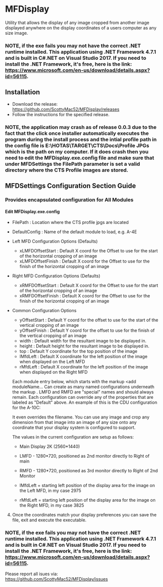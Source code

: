 # MFDisplay

Utility that allows the display of any image cropped from another image displayed anywhere on the display coordinates of a users computer as any size image.

  ### NOTE, if the exe fails you may not have the correct .NET runtime installed. This application using .NET Framework 4.7.1 and is built in C#.NET on Visual Studio 2017. If you need to install the .NET Framework, it's free, here is the link: https://www.microsoft.com/en-us/download/details.aspx?id=56115.   

## Installation
 - Download the release: https://github.com/ScottyMac52/MFDisplay/releases
 - Follow the instructions for the specified release.
 ### NOTE, the application may crash as of release 0.0.3 due to the fact that the click once installer automatically executes the program during the install process and the intial profile path in the config file is E:\HOTAS\TARGET\CTS\Docs\Profile JPGs which is the path on my computer. If it does crash then you need to edit the MFDisplay.exe.config file and make sure that under MFDSettings the FilePath parameter is set a valid directory where the CTS Profile images are stored.

 ## MFDSettings Configuration Section Guide
  ### Provides encapsulated configuration for All Modules
  #### Edit MFDisplay.exe.config 
  - FilePath : Location where the CTS profile jpgs are located 
  - DefaultConfig : Name of the default module to load, e.g. A-4E
  - Left MFD Configuration Options (Defaults)
    - xLMFDOffsetStart : Default X coord for the Offset to use for the start of the horizontal cropping of an image
    - xLMFDOffsetFinish : Default X coord for the Offset to use for the finish of the horizontal cropping of an image
  - Right MFD Configuration Options (Defaults)
    - xRMFDOffsetStart : Default X coord for the Offset to use for the start of the horizontal cropping of an image
    - xRMFDOffsetFinish : Default X coord for the Offset to use for the finish of the horizontal cropping of an image
  - Common Configuration Options
    - yOffsetStart : Default Y coord for the offset to use for the start of the vertical cropping of an image
    - yOffsetFinish : Default Y coord for the offset to use for the finish of the vertical cropping of an image
    - width : Default width for the resultant image to be displayed in.
    - height : Default height for the resultant image to be displayed in.
    - top : Default Y coordinate for the top position of the image 
    - lMfdLeft : Default X coordinate for the left position of the image when displayed on the Left MFD
    - rMfdLeft : Default X coordinate for the left position of the image when displayed on the Right MFD
  
    Each module entry below, which starts with the markup <add moduleName... Can create as many named configurations underneath 
    the markup <Configurations>. LMFD and RMFD are "special" names and should always remain. Each configuration can override any 
    of the properties that are labeled as "Default" above. An example of this is the CDU configuration for the A-10C:
    
    <add name="CDU" rMfdLeft="500" top="600" width="694" height="352" xRMFDOffsetStart="1" xRMFDOffsetFinish="694" yOffsetStart="1" yOffsetFinish="352" filename="DCS A10C CDU.jpg" opacity="1.0" />
    
    It even overrides the filename. You can use any image and crop any dimension from that image into an image of any size onto any 
    coordinate that your display system is configured to support.
    
    The values in the current configuration are setup as follows:
    
    - Main Display 2K (2560*1440) 
    - LMFD - 1280*720, positioned as 2nd monitor directly to Right of main
    - RMFD - 1280*720, positioned as 3rd monitor directly to Right of 2nd Monitor
    
    - lMfdLeft = starting left position of the display area for the image on the Left MFD, in my case 2975 
    - rMfdLeft = starting left position of the display area for the image on the Right MFD, in my case 3825
    
  4. Once the coordinates match your display preferences you can save the file, exit and execute the executable.
  ### NOTE, if the exe fails you may not have the correct .NET runtime installed. This application using .NET Framework 4.7.1 and is built in C#.NET on Visual Studio 2017. If you need to install the .NET Framework, it's free, here is the link: https://www.microsoft.com/en-us/download/details.aspx?id=56115.   
  
Please report all isues via: https://github.com/ScottyMac52/MFDisplay/issues

